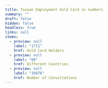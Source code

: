 ```yaml
---
title: Taiwan Employment Gold Card in numbers
summary: ""
draft: false
hidden: false
headless: true
links: null
items:
  - preview: null
    label: "1711"
    href: Gold Card Holders
  - preview: null
    label: "60"
    href: Different Countries
  - preview: null
    label: "10876"
    href: Number of Consultations
---
```

<!-- This text will never be seen -->